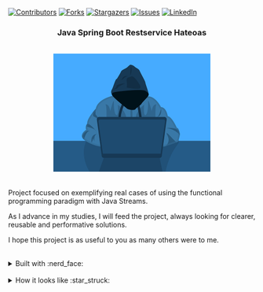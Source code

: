 <div id="top"></div>

[![Contributors][contributors-shield]][contributors-url]
[![Forks][forks-shield]][forks-url]
[![Stargazers][stars-shield]][stars-url]
[![Issues][issues-shield]][issues-url]
[![LinkedIn][linkedin-shield]][linkedin-url]

<h3 align="center">Java Spring Boot Restservice Hateoas</h3>
<br />
<div align="center">
    <img src="src/main/resources/readme.png" alt="Logo" width="320" height="240">
</div>
<br />
<div align="left">
    <p align="left">
        Project focused on exemplifying real cases of using the functional programming paradigm with Java Streams.
    </p>
    <p align="left">
        As I advance in my studies, I will feed the project, always looking for clearer, reusable and performative solutions.
    </p>
    <p align="left">
        I hope this project is as useful to you as many others were to me.
    </p>
</div>
<br />
<details>
  <summary>Built with :nerd_face:</summary>
  <ol>
    <li>Java</li>
    <li>String Boot</li>
    <li>Spring JPA</li>
    <li>Spring Hateoas</li>
    <li>Lombok</li>
    <li>Google Guava</li>
    <li>Gson</li>
    <li>H2 Database</li>
  </ol>
</details>
<br />
<details>
  <summary>How it looks like :star_struck:</summary>
  <ol>
    <li>
      <div align="left">
        <img src="src/main/resources/listAll.png" alt="Image showing the request in postman with the service that lists all entities" width="320" height="240">
      </div>
    </li>
    <li>
    <div align="left">
        <img src="src/main/resources/getById.png" alt="Image showing request in postman with service returns an entity by id" width="320" height="240">
    </div>    
    </li>
  </ol>
</details>
<br />




<!-- MARKDOWN LINKS & IMAGES -->
[contributors-shield]: https://img.shields.io/github/contributors/Mayllon/java-spring-boot-restservice-hateoas.svg?style=for-the-badge
[contributors-url]: https://github.com/Mayllon/java-spring-boot-restservice-hateoas/graphs/contributors
[forks-shield]: https://img.shields.io/github/forks/Mayllon/java-spring-boot-restservice-hateoas.svg?style=for-the-badge
[forks-url]: https://github.com/Mayllon/java-spring-boot-restservice-hateoas/network/members
[stars-shield]: https://img.shields.io/github/stars/Mayllon/java-spring-boot-restservice-hateoas.svg?style=for-the-badge
[stars-url]: https://github.com/oMayllon/java-spring-boot-restservice-hateoas/stargazers
[issues-shield]: https://img.shields.io/github/issues/Mayllon/java-spring-boot-restservice-hateoas.svg?style=for-the-badge
[issues-url]: https://github.com/Mayllon/java-spring-boot-restservice-hateoas/issues
[linkedin-shield]: https://img.shields.io/badge/-LinkedIn-black.svg?style=for-the-badge&logo=linkedin&colorB=555
[linkedin-url]: https://pt.linkedin.com/in/mayllonbaumer
